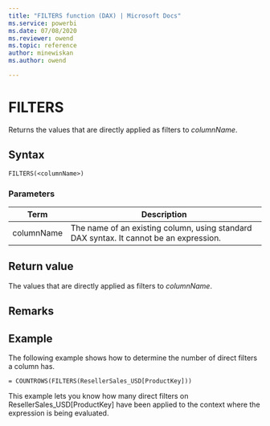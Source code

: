 ```yaml
---
title: "FILTERS function (DAX) | Microsoft Docs"
ms.service: powerbi 
ms.date: 07/08/2020
ms.reviewer: owend
ms.topic: reference
author: minewiskan
ms.author: owend

---
```

# FILTERS

Returns the values that are directly applied as filters to *columnName*.  
  
## Syntax
  
```dax
FILTERS(<columnName>)  
```
  
### Parameters

|Term  |Description|  
|---------|---------|
|columnName      | The name of an existing column, using standard DAX syntax. It cannot be an expression.  |

## Return value

The values that are directly applied as filters to *columnName*.  
  
## Remarks
  
## Example

The following example shows how to determine the number of direct filters a column has.  
  
```dax
= COUNTROWS(FILTERS(ResellerSales_USD[ProductKey]))  
```

This example lets you know how many direct filters on ResellerSales_USD[ProductKey] have been applied to the context where the expression is being evaluated.  
